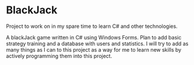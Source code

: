 # BlackJack
Project to work on in my spare time to learn C# and other technologies.

A blackJack game written in C# using Windows Forms.  Plan to add basic strategy training and a database with users and statistics.
I will try to add as many things as I can to this project as a way for me to learn new skills by actively programming them into 
this project.
